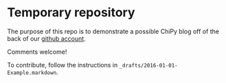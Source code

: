 Temporary repository
====================

The purpose of this repo is to demonstrate a possible
ChiPy blog off of the back of our [github account][chipy_github].

Comments welcome!

To contribute, follow the instructions in `_drafts/2016-01-01-Example.markdown`.


[chipy_github]: https://github.com/chicagopython
